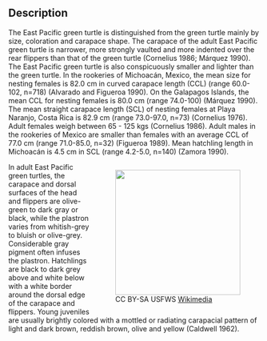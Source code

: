 ## Description
The East Pacific green turtle is distinguished from the green turtle mainly by size, coloration and carapace shape. The carapace of the adult East Pacific green turtle is narrower, more strongly vaulted and more indented over the rear flippers than that of the green turtle (Cornelius 1986; Márquez 1990). The East Pacific green turtle is also conspicuously smaller and lighter than the green turtle. In the rookeries of Michoacán, Mexico, the mean size for nesting females is 82.0 cm in curved carapace length (CCL) (range 60.0-102, n=718) (Alvarado and Figueroa 1990). On the Galapagos Islands, the mean CCL for nesting females is 80.0 cm (range 74.0-100) (Márquez 1990). The mean straight carapace length (SCL) of nesting females at Playa Naranjo, Costa Rica is 82.9 cm (range 73.0-97.0, n=73) (Cornelius 1976). Adult females weigh between 65 - 125 kgs (Cornelius 1986). Adult males in the rookeries of Mexico are smaller than females with an average CCL of 77.0 cm (range 71.0-85.0, n=32) (Figueroa 1989). Mean hatchling length in Michoacán is 4.5 cm in SCL (range 4.2-5.0, n=140) (Zamora 1990).

<figure style="float:right; padding-left:10px" >
    <img src="https://upload.wikimedia.org/wikipedia/commons/5/59/Hawksbill_Sea_Turtle_Carey_de_Concha_(5840602412).jpg" width="250px"></td></tr>
    <figcaption>CC BY-SA USFWS <a href="https://commons.wikimedia.org/wiki/File:Hawksbill_Sea_Turtle_Carey_de_Concha_(5840602412).jpg">Wikimedia</a></figcaption>
</figure>

In adult East Pacific green turtles, the carapace and dorsal surfaces of the head and flippers are olive-green to dark gray or black, while the plastron varies from whitish-grey to bluish or olive-grey. Considerable gray pigment often infuses the plastron. Hatchlings are black to dark grey above and white below with a white border around the dorsal edge of the carapace and flippers. Young juveniles are usually brightly colored with a mottled or radiating carapacial pattern of light and dark brown, reddish brown, olive and yellow (Caldwell 1962).

